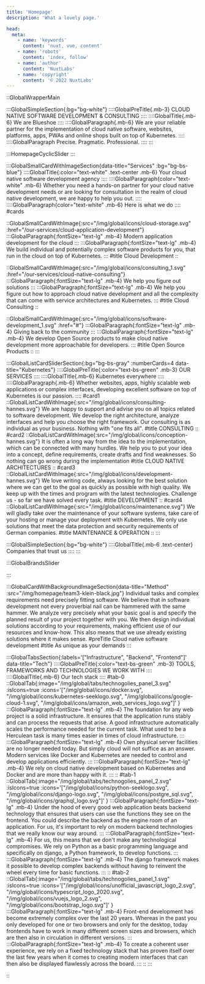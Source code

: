 ```yaml
---
title: 'Homepage'
description: 'What a lovely page.'

head:
  meta:
    - name: 'keywords'
      content: 'nuxt, vue, content'
    - name: 'robots'
      content: 'index, follow'
    - name: 'author'
      content: 'NuxtLabs'
    - name: 'copyright'
      content: '© 2022 NuxtLabs'
---
```

::GlobalWrapperMain

:::GlobalSimpleSection{:bg="bg-white"}
::::GlobalPreTitle{.mb-3}
CLOUD NATIVE SOFTWARE DEVELOPMENT & CONSULTING
::::
::::GlobalTitle{.mb-6}
We are Blueshoe
::::
::::GlobalParagraph{.mb-6}
We are your reliable partner for the implementation of cloud native software, websites, platforms, apps, PWAs and online shops built on top of Kubernetes.
::::
::::GlobalParagraph
Precise. Pragmatic. Professional.
::::
:::


:::HomepageCyclicSlider
:::


:::GlobalSmallCardWithImageSection{data-title="Services" :bg="bg-bs-blue"}
::::GlobalTitle{:color="text-white" .text-center .mb-6}
Your cloud native software development agency
::::
::::GlobalParagraph{color="text-white" .mb-6}
Whether you need a hands-on partner for your cloud native development needs or are looking for consultation in the realm of cloud native development, we are happy to help you out.
::::
::::GlobalParagraph{color="text-white" .mb-6}
Here is what we do
::::
#cards

::GlobalSmallCardWithImage{:src="/img/global/icons/cloud-storage.svg" :href="/our-services/cloud-application-development"}
:::GlobalParagraph{:fontSize="text-lg" .mb-4}
Modern application development for the cloud
:::
:::GlobalParagraph{:fontSize="text-lg" .mb-4}
We build individual and potentially complex software products for you, that run in the cloud on top of Kubernetes.
:::
#title
Cloud Development
::

::GlobalSmallCardWithImage{:src="/img/global/icons/consulting_1.svg" :href="/our-services/cloud-native-consulting"}
:::GlobalParagraph{:fontSize="text-lg" .mb-4}
We help you figure out solutions
:::
:::GlobalParagraph{:fontSize="text-lg" .mb-4}
We help you figure out how to approach cloud native development and all the complexity that can come with service architectures and Kubernetes.
:::
#title
Cloud Consulting
::

::GlobalSmallCardWithImage{:src="/img/global/icons/software-development_1.svg" :href="#"}
:::GlobalParagraph{:fontSize="text-lg" .mb-4}
Giving back to the community
:::
:::GlobalParagraph{:fontSize="text-lg" .mb-4}
We develop Open Source products to make cloud native development more approachable for developers.
:::
#title
Open Source Products
::
:::


:::GlobalListCardSliderSection{:bg="bg-bs-gray" :numberCards=4 data-title="Kubernetes"}
::::GlobalPreTitle{:color="text-bs-green" .mb-3}
OUR SERVICES
::::
::::GlobalTitle{.mb-6}
Kubernetes everywhere
::::
::::GlobalParagraph{.mb-6}
Whether websites, apps, highly scalable web applications or complex interfaces, developing excellent software on top of Kubernetes is our passion.
::::
#card1
::GlobalListCardWithImage{:src="/img/global/icons/consulting-hannes.svg"}
We are happy to support and advise you on all topics related to software development. We develop the right architecture, analyze interfaces and help you choose the right framework. Our consulting is as individual as your business. Nothing with "one fits all".
#title
CONSULTING
::
#card2
::GlobalListCardWithImage{:src="/img/global/icons/conception-hannes.svg"}
It is often a long way from the idea to the implementation, which can be connected with many hurdles. We help you to put your idea into a concept, define requirements, create drafts and find weaknesses. So nothing can go wrong during the implementation
#title
CLOUD NATIVE ARCHITECTURES
::
#card3
::GlobalListCardWithImage{:src="/img/global/icons/development-hannes.svg"}
We love writing code, always looking for the best solution where we can get to the goal as quickly as possible with high quality. We keep up with the times and program with the latest technologies. Challenge us - so far we have solved every task.
#title
DEVELOPMENT
::
#card4
::GlobalListCardWithImage{:src="/img/global/icons/maintenance.svg"}
We will gladly take over the maintenance of your software systems, take care of your hosting or manage your deployment with Kubernetes. We only use solutions that meet the data protection and security requirements of German companies.
#title
MAINTENANCE & OPERATION
::
:::


:::GlobalSimpleSection{:bg="bg-white"}
::::GlobalTitle{.mb-6 .text-center}
Companies that trust us
::::
:::


:::GlobalBrandsSlider

:::


:::GlobalCardWithBackgroundImageSection{data-title="Method" :src="/img/homepage/team3-klein-black.jpg"}
Individual tasks and complex requirements need precisely fitting software. We believe that in software development not every proverbial nail can be hammered with the same hammer. We analyze very precisely what your basic goal is and specify the planned result of your project together with you. We then design individual solutions according to your requirements, making efficient use of our resources and know-how. This also means that we use already existing solutions where it makes sense.
#preTitle
Cloud native software development
#title
As unique as your demands
:::


:::GlobalTabsSection{:labels='["Infrastructure", "Backend", "Frontend"]' data-title="Tech"}
::::GlobalPreTitle{:color="text-bs-green" .mb-3}
TOOLS, FRAMEWORKS AND TECHNOLOGIES WE WORK WITH
::::
::::GlobalTitle{.mb-6}
Our tech stack
::::
#tab-0
::GlobalTab{:image="/img/global/tabs/technogolies_panel_3.svg" :isIcons=true :icons='["/img/global/icons/docker.svg", "/img/global/icons/kubernetes-seeklogo.svg", "/img/global/icons/google-cloud-1.svg", "/img/global/icons/amazon_web_services_logo.svg"]'  }
:::GlobalParagraph{:fontSize="text-lg" .mb-4}
The foundation for any web project is a solid infrastructure. It ensures that the application runs stably and can process the requests that arise. A good infrastructure automatically scales the performance needed for the current task. What used to be a Herculean task is many times easier in times of cloud infrastructure.
:::
:::GlobalParagraph{:fontSize="text-lg" .mb-4}
Own physical server facilities are no longer needed today. But simply cloud will not suffice as an answer. Modern services like Docker and Kubernetes are needed to control and develop applications efficiently.
:::
:::GlobalParagraph{:fontSize="text-lg" .mb-4}
We rely on cloud native development based on Kubernetes and Docker and are more than happy with it.
:::
::
#tab-1
::GlobalTab{:image="/img/global/tabs/technogolies_panel_2.svg" :isIcons=true :icons='["/img/global/icons/python-seeklogo.svg", "/img/global/icons/django-logo.svg", "/img/global/icons/postgre_sql.svg", "/img/global/icons/graphql_logo.svg"]'  }
:::GlobalParagraph{:fontSize="text-lg" .mb-4}
Under the hood of every good web application beats backend technology that ensures that users can use the functions they see on the frontend. You could describe the backend as the engine room of an application. For us, it's important to rely on modern backend technologies that we really know our way around.
:::
:::GlobalParagraph{:fontSize="text-lg" .mb-4}
For us, this means that we don't make any technological compromises. We rely on Python as a basic programming language and specifically on django, a Python framework, to develop functions.
:::
:::GlobalParagraph{:fontSize="text-lg" .mb-4}
The django framework makes it possible to develop complex backends without having to reinvent the wheel every time for basic functions.
:::
::
#tab-2
::GlobalTab{:image="/img/global/tabs/technogolies_panel_1.svg" :isIcons=true :icons='["/img/global/icons/unofficial_javascript_logo_2.svg", "/img/global/icons/typescript_logo_2020.svg", "/img/global/icons/vuejs_logo_2.svg", "/img/global/icons/bootstrap_logo.svg"]'  }
:::GlobalParagraph{:fontSize="text-lg" .mb-4}
Front-end development has become extremely complex over the last 20 years. Whereas in the past you only developed for one or two browsers and only for the desktop, today frontends have to work in many different screen sizes and browsers, which are then also in circulation in different versions.
:::
:::GlobalParagraph{:fontSize="text-lg" .mb-4}
To create a coherent user experience, we rely on a fixed technology stack that has proven itself over the last few years when it comes to creating modern interfaces that can then also be displayed flawlessly across the board.
:::
::
:::

::

